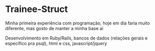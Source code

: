 # Trainee-Struct
Minha primeira experiência com programação, hoje em dia faria muito diferente, mas gosto de manter a minha base aí

Desenvolvimento em Ruby/Rails, bancos de dados (relações gerais e específico pra psql), html e css, javascript/jquery
